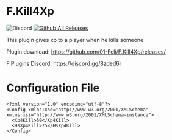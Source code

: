 # F.Kill4Xp
![Discord](https://img.shields.io/discord/742861338233274418?label=Discord&logo=Discord) [![Github All Releases](https://img.shields.io/github/downloads/01-Feli/F.Kill4Xp/total.svg)]()


This plugin gives xp to a player when he kills someone

Plugin download: https://github.com/01-Feli/F.Kill4Xp/releases/

F.Plugins Discord: https://discord.gg/8zded6r

# Configuration File
```
<?xml version="1.0" encoding="utf-8"?>
<Config xmlns:xsd="http://www.w3.org/2001/XMLSchema" xmlns:xsi="http://www.w3.org/2001/XMLSchema-instance">
  <Xp4Kill>50</Xp4Kill>
  <HsXp4Kill>75</HsXp4Kill>
</Config>
```
